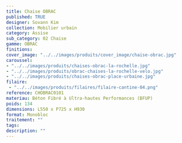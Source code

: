 ```yaml
---
title: Chaise OBRAC 
published: TRUE
designer: Sovann Kim
collection: Mobilier urbain
category: Assise
sub_category: 02 Chaise
gamme: OBRAC 
finitions: 
cover_image: "../../images/produits/cover_image/chaise-obrac.jpg"
caroussel: 
- "../../images/produits/chaises-obrac-la-rochelle.jpg"
- "../../images/produits/obrac-chaises-la-rochelle-velo.jpg"
- "../../images/produits/chaises-obrac-place-urbaine.jpg"
filaire: 
 - "../../images/produits/filaires/filaire-cantine-04.png"
reference: CHOBRAC0101
materiau: Béton Fibré à Ultra-hautes Performances (BFUP)
poids: 134
dimensions: L550 x P725 x H930
format: Monobloc
traitement: ""
tags: 
description: ""
---
```

